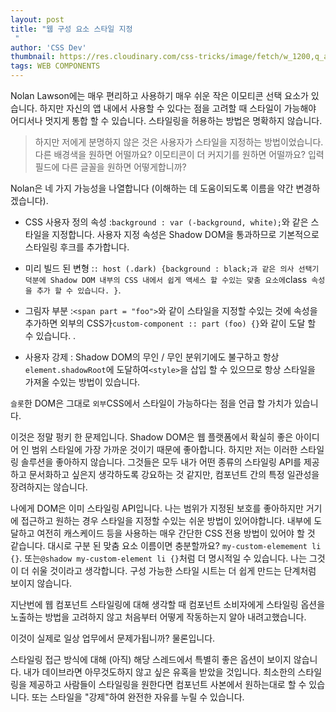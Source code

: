 ```yaml
---
layout: post
title: "웹 구성 요소 스타일 지정
 "
author: 'CSS Dev'
thumbnail: https://res.cloudinary.com/css-tricks/image/fetch/w_1200,q_auto,f_auto/https://css-tricks.com/wp-content/uploads/2021/01/web-blocks.jpg
tags: WEB COMPONENTS
---
```



Nolan Lawson에는 매우 편리하고 사용하기 매우 쉬운 작은 이모티콘 선택 요소가 있습니다.
 하지만 자신의 앱 내에서 사용할 수 있다는 점을 고려할 때 스타일이 가능해야 어디서나 멋지게 통합 할 수 있습니다.
 스타일링을 허용하는 방법은 명확하지 않습니다.
 

> 하지만 저에게 분명하지 않은 것은 사용자가 스타일을 지정하는 방법이었습니다.
 다른 배경색을 원하면 어떨까요?
 이모티콘이 더 커지기를 원하면 어떨까요?
 입력 필드에 다른 글꼴을 원하면 어떻게합니까?
 

Nolan은 네 가지 가능성을 나열합니다 (이해하는 데 도움이되도록 이름을 약간 변경하겠습니다).
 

- CSS 사용자 정의 속성 :`background : var (-background, white);`와 같은 스타일을 지정합니다.
 사용자 지정 속성은 Shadow DOM을 통과하므로 기본적으로 스타일링 후크를 추가합니다.
 
- 미리 빌드 된 변형 :`: host (.dark) {background : black;과 같은 의사 선택기 덕분에 Shadow DOM 내부의 CSS 내에서 쉽게 액세스 할 수있는 맞춤 요소에`class` 속성을 추가 할 수 있습니다.
 }`.
 
- 그림자 부분 :`<span part = "foo">`와 같이 스타일을 지정할 수있는 것에 속성을 추가하면 외부의 CSS가`custom-component :: part (foo) {}`와 같이 도달 할 수 있습니다.
 .
 
- 사용자 강제 : Shadow DOM의 무인 / 무인 분위기에도 불구하고 항상`element.shadowRoot`에 도달하여`<style>`을 삽입 할 수 있으므로 항상 스타일을 가져올 수있는 방법이 있습니다.
 

`슬롯`한 DOM은 그대로 `외부`CSS에서 스타일이 가능하다는 점을 언급 할 가치가 있습니다.
 

이것은 정말 펑키 한 문제입니다.
 Shadow DOM은 웹 플랫폼에서 확실히 좋은 아이디어 인 범위 스타일에 가장 가까운 것이기 때문에 좋아합니다.
 하지만 저는 이러한 스타일링 솔루션을 좋아하지 않습니다.
 그것들은 모두 내가 어떤 종류의 스타일링 API를 제공하고 문서화하고 싶은지 생각하도록 강요하는 것 같지만, 컴포넌트 간의 특정 일관성을 장려하지는 않습니다.
 

나에게 DOM은 이미 스타일링 API입니다.
 나는 범위가 지정된 보호를 좋아하지만 거기에 접근하고 원하는 경우 스타일을 지정할 수있는 쉬운 방법이 있어야합니다.
 내부에 도달하고 여전히 캐스케이드 등을 사용하는 매우 간단한 CSS 전용 방법이 있어야 할 것 같습니다.
 대시로 구분 된 맞춤 요소 이름이면 충분할까요?
 `my-custom-elemement li {}`.
 또는`@shadow my-custom-element li {}`처럼 더 명시적일 수 있습니다.
 나는 그것이 더 쉬울 것이라고 생각합니다.
 구성 가능한 스타일 시트는 더 쉽게 만드는 단계처럼 보이지 않습니다.
 

지난번에 웹 컴포넌트 스타일링에 대해 생각할 때 컴포넌트 소비자에게 스타일링 옵션을 노출하는 방법을 고려하지 않고 처음부터 어떻게 작동하는지 알아 내려고했습니다.
 

이것이 실제로 일상 업무에서 문제가됩니까?
 물론입니다.
 

스타일링 접근 방식에 대해 (아직) 해당 스레드에서 특별히 좋은 옵션이 보이지 않습니다.
 내가 데이브라면 아무것도하지 않고 싶은 유혹을 받았을 것입니다.
 최소한의 스타일링을 제공하고 사람들이 스타일링을 원한다면 컴포넌트 사본에서 원하는대로 할 수 있습니다.
 또는 스타일을 "강제"하여 완전한 자유를 누릴 수 있습니다.
 